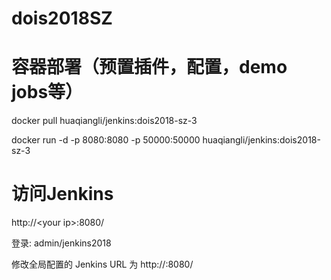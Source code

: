 # dois2018SZ

# 容器部署（预置插件，配置，demo jobs等） #

docker pull huaqiangli/jenkins:dois2018-sz-3

docker run -d -p 8080:8080 -p 50000:50000  huaqiangli/jenkins:dois2018-sz-3

# 访问Jenkins #

http://\<your ip\>:8080/

登录: admin/jenkins2018

修改全局配置的 Jenkins URL 为 http://<your ip>:8080/
